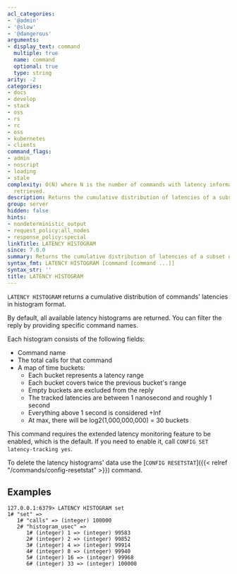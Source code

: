 ```yaml
---
acl_categories:
- '@admin'
- '@slow'
- '@dangerous'
arguments:
- display_text: command
  multiple: true
  name: command
  optional: true
  type: string
arity: -2
categories:
- docs
- develop
- stack
- oss
- rs
- rc
- oss
- kubernetes
- clients
command_flags:
- admin
- noscript
- loading
- stale
complexity: O(N) where N is the number of commands with latency information being
  retrieved.
description: Returns the cumulative distribution of latencies of a subset or all commands.
group: server
hidden: false
hints:
- nondeterministic_output
- request_policy:all_nodes
- response_policy:special
linkTitle: LATENCY HISTOGRAM
since: 7.0.0
summary: Returns the cumulative distribution of latencies of a subset or all commands.
syntax_fmt: LATENCY HISTOGRAM [command [command ...]]
syntax_str: ''
title: LATENCY HISTOGRAM
---
```

`LATENCY HISTOGRAM` returns a cumulative distribution of commands' latencies in histogram format.

By default, all available latency histograms are returned.
You can filter the reply by providing specific command names.

Each histogram consists of the following fields:

* Command name
* The total calls for that command
* A map of time buckets:
  * Each bucket represents a latency range
  * Each bucket covers twice the previous bucket's range
  * Empty buckets are excluded from the reply
  * The tracked latencies are between 1 nanosecond and roughly 1 second
  * Everything above 1 second is considered +Inf
  * At max, there will be log2(1,000,000,000) = 30 buckets

This command requires the extended latency monitoring feature to be enabled, which is the default.
If you need to enable it, call `CONFIG SET latency-tracking yes`.

To delete the latency histograms' data use the [`CONFIG RESETSTAT`]({{< relref "/commands/config-resetstat" >}}) command.

## Examples

```
127.0.0.1:6379> LATENCY HISTOGRAM set
1# "set" =>
   1# "calls" => (integer) 100000
   2# "histogram_usec" =>
      1# (integer) 1 => (integer) 99583
      2# (integer) 2 => (integer) 99852
      3# (integer) 4 => (integer) 99914
      4# (integer) 8 => (integer) 99940
      5# (integer) 16 => (integer) 99968
      6# (integer) 33 => (integer) 100000
```
